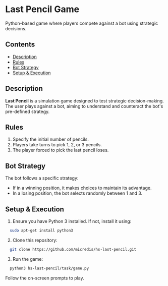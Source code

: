 # Last Pencil Game 

Python-based game where players compete against a bot using strategic decisions.

## Contents
- [Description](#description)
- [Rules](#rules)
- [Bot Strategy](#bot-strategy)
- [Setup & Execution](#setup--execution)

## Description
**Last Pencil** is a simulation game designed to test strategic decision-making. The user plays against a bot, aiming to understand and counteract the bot's pre-defined strategy.

## Rules
1. Specify the initial number of pencils.
2. Players take turns to pick 1, 2, or 3 pencils.
3. The player forced to pick the last pencil loses.

## Bot Strategy
The bot follows a specific strategy:
- If in a winning position, it makes choices to maintain its advantage.
- In a losing position, the bot selects randomly between 1 and 3.

## Setup & Execution
1. Ensure you have Python 3 installed. If not, install it using:
```bash
  sudo apt-get install python3
```
2. Clone this repository:
```bash
  git clone https://github.com/micredis/hs-last-pencil.git
```
3. Run the game:
```bash
  python3 hs-last-pencil/task/game.py
```
Follow the on-screen prompts to play.
